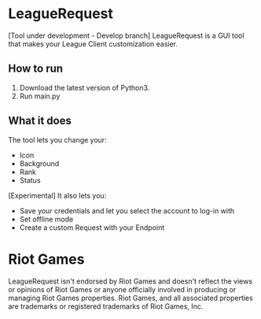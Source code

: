 # LeagueRequest
[Tool under development - Develop branch]
LeagueRequest is a GUI tool that makes your League Client customization easier.

## How to run
1. Download the latest version of Python3.
2. Run main.py

## What it does
The tool lets you change your:
- Icon
- Background
- Rank
- Status

[Experimental]
It also lets you:
- Save your credentials and let you select the account to log-in with
- Set offline mode
- Create a custom Request with your Endpoint

# Riot Games
LeagueRequest isn't endorsed by Riot Games and doesn't reflect the views or opinions of Riot Games or anyone officially involved in producing or managing Riot Games properties. Riot Games, and all associated properties are trademarks or registered trademarks of Riot Games, Inc.
